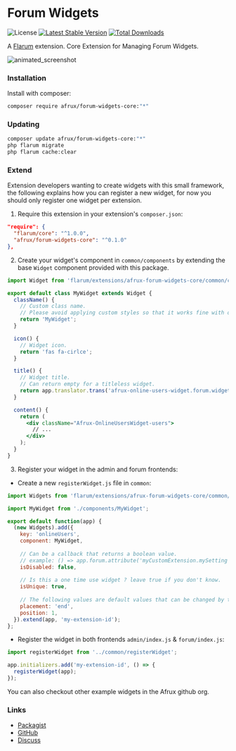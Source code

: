 # Forum Widgets

![License](https://img.shields.io/badge/license-MIT-blue.svg) [![Latest Stable Version](https://img.shields.io/packagist/v/afrux/forum-widgets-core.svg)](https://packagist.org/packages/afrux/forum-widgets-core) [![Total Downloads](https://img.shields.io/packagist/dt/afrux/forum-widgets-core.svg)](https://packagist.org/packages/afrux/forum-widgets-core)

A [Flarum](http://flarum.org) extension. Core Extension for Managing Forum Widgets.

![animated_screenshot](https://user-images.githubusercontent.com/20267363/127786249-4f17bb07-9dfb-4066-8d91-6c92b61358cd.gif)

### Installation

Install with composer:

```sh
composer require afrux/forum-widgets-core:"*"
```

### Updating

```sh
composer update afrux/forum-widgets-core:"*"
php flarum migrate
php flarum cache:clear
```

### Extend
Extension developers wanting to create widgets with this small framework, the following explains how you can register a new widget, for now you should only register one widget per extension.

1. Require this extension in your extension's `composer.json`:
```json
"require": {
  "flarum/core": "^1.0.0",
  "afrux/forum-widgets-core": "^0.1.0"
},
```

2. Create your widget's component in `common/components` by extending the base `Widget` component provided with this package.
```jsx
import Widget from 'flarum/extensions/afrux-forum-widgets-core/common/components/Widget';

export default class MyWidget extends Widget {
  className() {
    // Custom class name.
    // Please avoid applying custom styles so that it works fine with other flarum themes.
    return 'MyWidget';
  }

  icon() {
    // Widget icon.
    return 'fas fa-cirlce';
  }

  title() {
    // Widget title.
    // Can return empty for a titleless widget.
    return app.translator.trans('afrux-online-users-widget.forum.widget.title');
  }

  content() {
    return (
      <div className="Afrux-OnlineUsersWidget-users">
        // ...
      </div>
    );
  }
}
```

3. Register your widget in the admin and forum frontends:
* Create a new `registerWidget.js` file in `common`:
```js
import Widgets from 'flarum/extensions/afrux-forum-widgets-core/common/extend/Widgets';

import MyWidget from './components/MyWidget';

export default function(app) {
  (new Widgets).add({
    key: 'onlineUsers',
    component: MyWidget,
    
    // Can be a callback that returns a boolean value.
    // example: () => app.forum.attribute('myCustomExtension.mySetting')
    isDisabled: false,
    
    // Is this a one time use widget ? leave true if you don't know.
    isUnique: true,
    
    // The following values are default values that can be changed by the admin.
    placement: 'end',
    position: 1,
  }).extend(app, 'my-extension-id');
};
```
* Register the widget in both frontends `admin/index.js` & `forum/index.js`:
```js
import registerWidget from '../common/registerWidget';

app.initializers.add('my-extension-id', () => {
  registerWidget(app);
});
```

You can also checkout other example widgets in the Afrux github org.

### Links

- [Packagist](https://packagist.org/packages/afrux/forum-widgets-core)
- [GitHub](https://github.com/afrux/forum-widgets-core)
- [Discuss](https://discuss.flarum.org/d/PUT_DISCUSS_SLUG_HERE)
